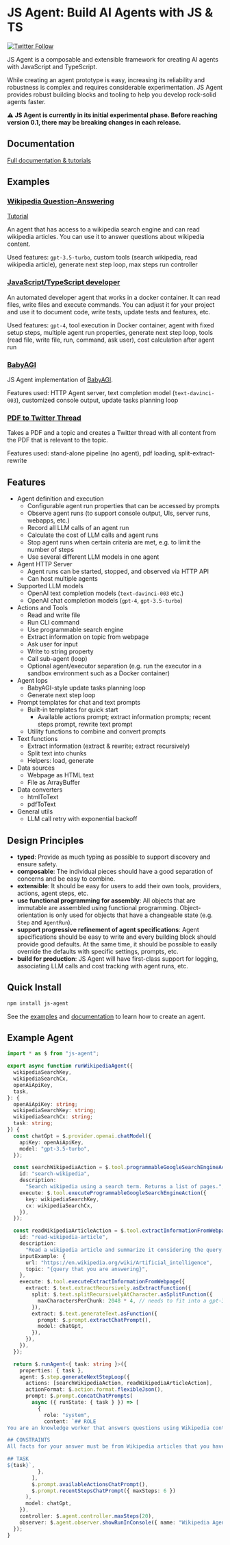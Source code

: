 # JS Agent: Build AI Agents with JS & TS

[![Twitter Follow](https://img.shields.io/twitter/follow/lgrammel?style=social)](https://twitter.com/intent/follow?screen_name=lgrammel)

JS Agent is a composable and extensible framework for creating AI agents with JavaScript and TypeScript.

While creating an agent prototype is easy, increasing its reliability and robustness is complex and requires considerable experimentation. JS Agent provides robust building blocks and tooling to help you develop rock-solid agents faster.

**⚠️ JS Agent is currently in its initial experimental phase. Before reaching version 0.1, there may be breaking changes in each release.**

## Documentation

[Full documentation & tutorials](https://js-agent.ai/docs/intro)

## Examples

### [Wikipedia Question-Answering](https://github.com/lgrammel/js-agent/tree/main/examples/wikipedia)

[Tutorial](https://js-agent.ai/docs/tutorial-wikipedia-agent/)

An agent that has access to a wikipedia search engine and can read wikipedia articles. You can use it to answer questions about wikipedia content.

Used features: `gpt-3.5-turbo`, custom tools (search wikipedia, read wikipedia article), generate next step loop, max steps run controller

### [JavaScript/TypeScript developer](https://github.com/lgrammel/js-agent/tree/main/examples/javascript-developer)

An automated developer agent that works in a docker container. It can read files, write files and execute commands. You can adjust it for your project and use it to document code, write tests, update tests and features, etc.

Used features: `gpt-4`, tool execution in Docker container, agent with fixed setup steps, multiple agent run properties, generate next step loop, tools (read file, write file, run, command, ask user), cost calculation after agent run

### [BabyAGI](https://github.com/lgrammel/js-agent/tree/main/examples/babyagi)

JS Agent implementation of [BabyAGI](https://github.com/yoheinakajima/babyagi).

Features used: HTTP Agent server, text completion model (`text-davinci-003`), customized console output, update tasks planning loop

### [PDF to Twitter Thread](https://github.com/lgrammel/js-agent/tree/main/examples/pdf-to-twitter-thread)

Takes a PDF and a topic and creates a Twitter thread with all content from the PDF that is relevant to the topic.

Features used: stand-alone pipeline (no agent), pdf loading, split-extract-rewrite

## Features

- Agent definition and execution
  - Configurable agent run properties that can be accessed by prompts
  - Observe agent runs (to support console output, UIs, server runs, webapps, etc.)
  - Record all LLM calls of an agent run
  - Calculate the cost of LLM calls and agent runs
  - Stop agent runs when certain criteria are met, e.g. to limit the number of steps
  - Use several different LLM models in one agent
- Agent HTTP Server
  - Agent runs can be started, stopped, and observed via HTTP API
  - Can host multiple agents
- Supported LLM models
  - OpenAI text completion models (`text-davinci-003` etc.)
  - OpenAI chat completion models (`gpt-4`, `gpt-3.5-turbo`)
- Actions and Tools
  - Read and write file
  - Run CLI command
  - Use programmable search engine
  - Extract information on topic from webpage
  - Ask user for input
  - Write to string property
  - Call sub-agent (loop)
  - Optional agent/executor separation (e.g. run the executor in a sandbox environment such as a Docker container)
- Agent lops
  - BabyAGI-style update tasks planning loop
  - Generate next step loop
- Prompt templates for chat and text prompts
  - Built-in templates for quick start
    - Available actions prompt; extract information prompts; recent steps prompt, rewrite text prompt
  - Utility functions to combine and convert prompts
- Text functions
  - Extract information (extract & rewrite; extract recursively)
  - Split text into chunks
  - Helpers: load, generate
- Data sources
  - Webpage as HTML text
  - File as ArrayBuffer
- Data converters
  - htmlToText
  - pdfToText
- General utils
  - LLM call retry with exponential backoff

## Design Principles

- **typed**: Provide as much typing as possible to support discovery and ensure safety.
- **composable**: The individual pieces should have a good separation of concerns and be easy to combine.
- **extensible**: It should be easy for users to add their own tools, providers, actions, agent steps, etc.
- **use functional programming for assembly**: All objects that are immutable are assembled using functional programming. Object-orientation is only used for objects that have a changeable state (e.g. `Step` and `AgentRun`).
- **support progressive refinement of agent specifications**: Agent specifications should be easy to write and every building block should provide good defaults. At the same time, it should be possible to easily override the defaults with specific settings, prompts, etc.
- **build for production**: JS Agent will have first-class support for logging, associating LLM calls and cost tracking with agent runs, etc.

## Quick Install

```sh
npm install js-agent
```

See the [examples](https://github.com/lgrammel/js-agent/tree/main/examples/) and [documentation](https://js-agent.ai/docs/intro) to learn how to create an agent.

## Example Agent

```ts
import * as $ from "js-agent";

export async function runWikipediaAgent({
  wikipediaSearchKey,
  wikipediaSearchCx,
  openAiApiKey,
  task,
}: {
  openAiApiKey: string;
  wikipediaSearchKey: string;
  wikipediaSearchCx: string;
  task: string;
}) {
  const chatGpt = $.provider.openai.chatModel({
    apiKey: openAiApiKey,
    model: "gpt-3.5-turbo",
  });

  const searchWikipediaAction = $.tool.programmableGoogleSearchEngineAction({
    id: "search-wikipedia",
    description:
      "Search wikipedia using a search term. Returns a list of pages.",
    execute: $.tool.executeProgrammableGoogleSearchEngineAction({
      key: wikipediaSearchKey,
      cx: wikipediaSearchCx,
    }),
  });

  const readWikipediaArticleAction = $.tool.extractInformationFromWebpage({
    id: "read-wikipedia-article",
    description:
      "Read a wikipedia article and summarize it considering the query.",
    inputExample: {
      url: "https://en.wikipedia.org/wiki/Artificial_intelligence",
      topic: "{query that you are answering}",
    },
    execute: $.tool.executeExtractInformationFromWebpage({
      extract: $.text.extractRecursively.asExtractFunction({
        split: $.text.splitRecursivelyAtCharacter.asSplitFunction({
          maxCharactersPerChunk: 2048 * 4, // needs to fit into a gpt-3.5-turbo prompt
        }),
        extract: $.text.generateText.asFunction({
          prompt: $.prompt.extractChatPrompt(),
          model: chatGpt,
        }),
      }),
    }),
  });

  return $.runAgent<{ task: string }>({
    properties: { task },
    agent: $.step.generateNextStepLoop({
      actions: [searchWikipediaAction, readWikipediaArticleAction],
      actionFormat: $.action.format.flexibleJson(),
      prompt: $.prompt.concatChatPrompts(
        async ({ runState: { task } }) => [
          {
            role: "system",
            content: `## ROLE
You are an knowledge worker that answers questions using Wikipedia content. You speak perfect JSON.

## CONSTRAINTS
All facts for your answer must be from Wikipedia articles that you have read.

## TASK
${task}`,
          },
        ],
        $.prompt.availableActionsChatPrompt(),
        $.prompt.recentStepsChatPrompt({ maxSteps: 6 })
      ),
      model: chatGpt,
    }),
    controller: $.agent.controller.maxSteps(20),
    observer: $.agent.observer.showRunInConsole({ name: "Wikipedia Agent" }),
  });
}
```
